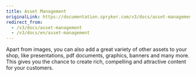 ```yaml
---
title: Asset Management
originalLink: https://documentation.spryker.com/v3/docs/asset-management
redirect_from:
  - /v3/docs/asset-management
  - /v3/docs/en/asset-management
---
```


Apart from images, you can also add a great variety of other assets to your shop, like presentations, pdf documents, graphics, banners and many more. This gives you the chance to create rich, compelling and attractive content for your customers.

